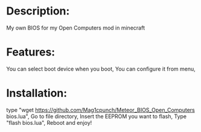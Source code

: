 # Description:
My own BIOS for my Open Computers mod in minecraft

# Features:
You can select boot device when you boot,
You can configure it from menu,

# Installation:
type "wget https://github.com/Mag1cpunch/Meteor_BIOS_Open_Computers bios.lua",
Go to file directory,
Insert the EEPROM you want to flash,
Type "flash bios.lua",
Reboot and enjoy!
